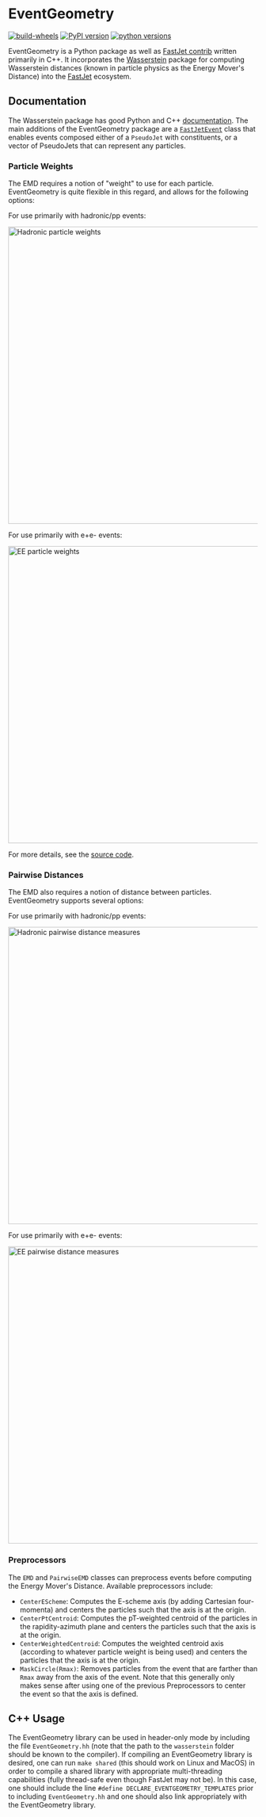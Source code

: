 # EventGeometry

[![build-wheels](https://github.com/pkomiske/EventGeometry/actions/workflows/build-wheels.yml/badge.svg)](https://github.com/pkomiske/EventGeometry/actions)
[![PyPI version](https://badge.fury.io/py/EventGeometry.svg)](https://pypi.org/project/EventGeometry/)
[![python versions](https://img.shields.io/pypi/pyversions/EventGeometry)](https://pypi.org/project/EventGeometry/)

EventGeometry is a Python package as well as [FastJet contrib](https://fastjet.hepforge.org/contrib/) written primarily in C++. It incorporates the [Wasserstein](https://pkomiske.github.io/Wasserstein/) package for computing Wasserstein distances (known in particle physics as the Energy Mover's Distance) into the [FastJet](http://fastjet.fr) ecosystem.

## Documentation

The Wasserstein package has good Python and C++ [documentation](https://pkomiske.github.io/Wasserstein/docs/emd/). The main additions of the EventGeometry package are a [`FastJetEvent`](https://github.com/pkomiske/EventGeometry/blob/main/EventGeometry.hh#L123-L183) class that enables events composed either of a `PseudoJet` with constituents, or a vector of PseudoJets that can represent any particles.

### Particle Weights

The EMD requires a notion of "weight" to use for each particle. EventGeometry is quite flexible in this regard, and allows for the following options:

For use primarily with hadronic/pp events:

<img src="images/HadronicWeights.jpeg" alt="Hadronic particle weights" width="600"/>

For use primarily with e+e- events:

<img src="images/EEWeights.jpeg" alt="EE particle weights" width="600"/>

For more details, see the [source code](https://github.com/pkomiske/EventGeometry/blob/main/EventGeometry.hh#L186-L237).

### Pairwise Distances

The EMD also requires a notion of distance between particles. EventGeometry supports several options:

For use primarily with hadronic/pp events:

<img src="images/HadronicMeasures.jpeg" alt="Hadronic pairwise distance measures" width="600"/>

For use primarily with e+e- events:

<img src="images/EEMeasures.jpeg" alt="EE pairwise distance measures" width="600"/>

### Preprocessors

The `EMD` and `PairwiseEMD` classes can preprocess events before computing the Energy Mover's Distance. Available preprocessors include:

- `CenterEScheme`: Computes the E-scheme axis (by adding Cartesian four-momenta) and centers the particles such that the axis is at the origin.
- `CenterPtCentroid`: Computes the pT-weighted centroid of the particles in the rapidity-azimuth plane and centers the particles such that the axis is at the origin.
- `CenterWeightedCentroid`: Computes the weighted centroid axis (according to whatever particle weight is being used) and centers the particles that the axis is at the origin.
- `MaskCircle(Rmax)`: Removes particles from the event that are farther than `Rmax` away from the axis of the event. Note that this generally only makes sense after using one of the previous Preprocessors to center the event so that the axis is defined.

## C++ Usage

The EventGeometry library can be used in header-only mode by including the file `EventGeometry.hh` (note that the path to the `wasserstein` folder should be known to the compiler). If compiling an EventGeometry library is desired, one can run `make shared` (this should work on Linux and MacOS) in order to compile a shared library with appropriate multi-threading capabilities (fully thread-safe even though FastJet may not be). In this case, one should include the line `#define DECLARE_EVENTGEOMETRY_TEMPLATES` prior to including `EventGeometry.hh` and one should also link appropriately with the EventGeometry library.
